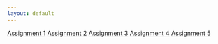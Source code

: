 ```yaml
---
layout: default
---
```


[Assignment 1]({{site.baseurl}}/module1-solution)
<a class="button" href="{{site.baseurl}}/module2-solution">Assignment 2</a>
<a class="button" href="{{site.baseurl}}/module3-solution">Assignment 3</a>
<a class="button" href="{{site.baseurl}}/module4-solution">Assignment 4</a>
<a class="button" href="{{site.baseurl}}/module5-solution">Assignment 5</a>


